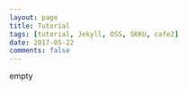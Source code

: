 ```yaml
---
layout: page
title: Tutorial
tags: [tutorial, Jekyll, OSS, SKKU, cafe2]
date: 2017-05-22
comments: false
---
```



empty
